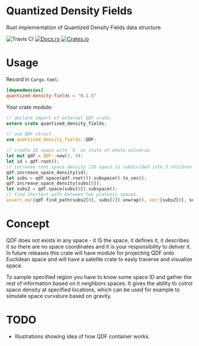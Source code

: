 # Quantized Density Fields
Rust implementation of Quantized Density Fields data structure.

![Travis CI](https://travis-ci.org/PsichiX/quantized-density-fields.svg?branch=master)
[![Docs.rs](https://docs.rs/quantized-density-fields/badge.svg)](https://docs.rs/quantized-density-fields)
[![Crates.io](https://img.shields.io/crates/v/quantized-density-fields.svg)](https://crates.io/crates/quantized-density-fields)

# Usage
Record in `Cargo.toml`:
```toml
[dependencies]
quantized-density-fields = "0.1.5"
```

Your crate module:
```rust
// declare import of external QDF crate.
extern crate quantized_density_fields;

// use QDF struct.
use quantized_density_fields::QDF;

// create 2D space with `9` as state of whole universe.
let mut qdf = QDF::new(2, 9);
let id = qdf.root();
// increase root space density (2D space is subdivided into 3 children chunks).
qdf.increase_space_density(id);
let subs = qdf.space(qdf.root()).subspace().to_vec();
qdf.increase_space_density(subs[0]);
let subs2 = qdf.space(subs[0]).subspace();
// find shortest path between two platonic spaces.
assert_eq!(qdf.find_path(subs2[0], subs[2]).unwrap(), vec![subs2[0], subs2[1], subs[2]]);
```

# Concept
QDF does not exists in any space - it IS the space, it defines it,
it describes it so there are no space coordinates and it is your responsibility to deliver it.
In future releases this crate will have module for projecting QDF onto Euclidean space
and will have a satelite crate to easly traverse and visualize space.

To sample specified region you have to know some space ID and gather the rest of information
based on it neighbors spaces.
It gives the ability to cotrol space density at specified locations, which can be used
for example to simulate space curvature based on gravity.

# TODO
- Illustrations showing idea of how QDF container works.
